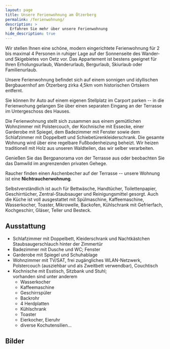 ```yaml
---
layout: page
title: Unsere Ferienwohnung am Ötzerberg
permalink: /ferienwohnung/
description: >
  Erfahren Sie mehr über unsere Ferienwohnung
hide_description: true
---
```


<!-- ![Blick ins Wohnzimmer](/assets/img/fewo_wohnzimmer.jpg){:.lead}
Blick ins Wohnzimmer. Im Hintergrund ist die Kochnische zu sehen.
{:.figure} -->

Wir stellen Ihnen eine schöne, modern eingerichtete Ferienwohnung für 2 bis maximal 4 Personen in ruhiger Lage auf der Sonnenseite des Wander- und Skigebietes von Oetz vor. Das Appartement ist bestens geeignet für Ihren Erholungsurlaub, Wanderurlaub, Bergurlaub, Skiurlaub oder Familienurlaub.

Unsere Ferienwohnung befindet sich auf einem sonnigen und idyllischen Bergbauernhof am Ötzerberg zirka 4,5km vom historischen Ortskern entfernt.

Sie können Ihr Auto auf einem eigenen Stellplatz im Carport parken -- in die Ferienwohung gelangen Sie über einen separaten Eingang an der Terrasse im Untergeschoss des Hauses.

Die Ferienwohnung stellt sich zusammen aus einem gemütlichen Wohnzimmer mit Polstercouch, der Kochnische mit Essecke, einer Garderobe mit Spiegel, dem Badezimmer mit Fenster sowie dem Schlafzimmer mit Doppelbett und Schiebetürenkleiderschrank. Die gesamte Wohnung wird über eine regelbare Fußbodenheizung beheizt. Wir heizen traditionell mit Holz aus unseren Waldteilen, das wir selber verarbeiten.

<!-- Unsere Staubsaugeranlage ist auch in der Ferienwohnung verbaut. Ein Schlauch findet sich hinter der Schlafzimmertür. -->
<!-- Einen Staubsaugerschlauch finden Sie im Schlafzimmer hinter der Tür. Der Schlauch wird einfach an einen der dafür vorgesehenen Anschlüsse angesteckt und die Anlage fängt automatisch an zu saugen. -->

Genießen Sie das Bergpanorama von der Terrasse aus oder beobachten Sie das Damwild im angrenzenden privaten Gehege.

Raucher finden einen Aschenbecher auf der Terrasse -- unsere Wohnung ist eine **Nichtraucherwohnung**.

Selbstverständlich ist auch für Bettwäsche, Handtücher, Toilettenpapier, Geschirrtücher, Zentral-Staubsauger und Reinigungsmittel gesorgt.
Auch die Küche ist voll ausgestattet mit Spülmaschine, Kaffeemaschine, Wasserkocher, Toaster, Mikrowelle, Backofen, Kühlschrank mit Gefrierfach, Kochgeschirr, Gläser, Teller und Besteck.

## Ausstattung

- Schlafzimmer mit Doppelbett, Kleiderschrank und Nachtkästchen  
  Staubsaugerschlauch hinter der Zimmertür
- Badezimmer mit Dusche und WC; Fenster
- Garderobe mit Spiegel und Schuhablage
- Wohnzimmer mit TV/SAT, frei zugängliches WLAN-Netzwerk, Polstercouch (ausziehbar und als Zweitbett verwendbar), Couchtisch
- Kochnische mit Esstisch, Sitzbank und Stuhl;  
  vorhanden sind unter anderem
  - Wasserkocher
  - Kaffeemaschine
  - Geschirrspüler
  - Backrohr
  - 4 Herdplatten
  - Kühlschrank
  - Toaster
  - Eierkocher, Eieruhr
  - diverse Kochutensilien...

## Bilder
